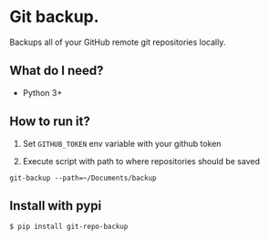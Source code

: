 # Git backup.

Backups all of your GitHub remote git repositories locally.

## What do I need?
- Python 3+

## How to run it?
1. Set `GITHUB_TOKEN` env variable with your github token

2. Execute script with path to where repositories should be saved
```
git-backup --path=~/Documents/backup
```

## Install with pypi
```
$ pip install git-repo-backup
```
